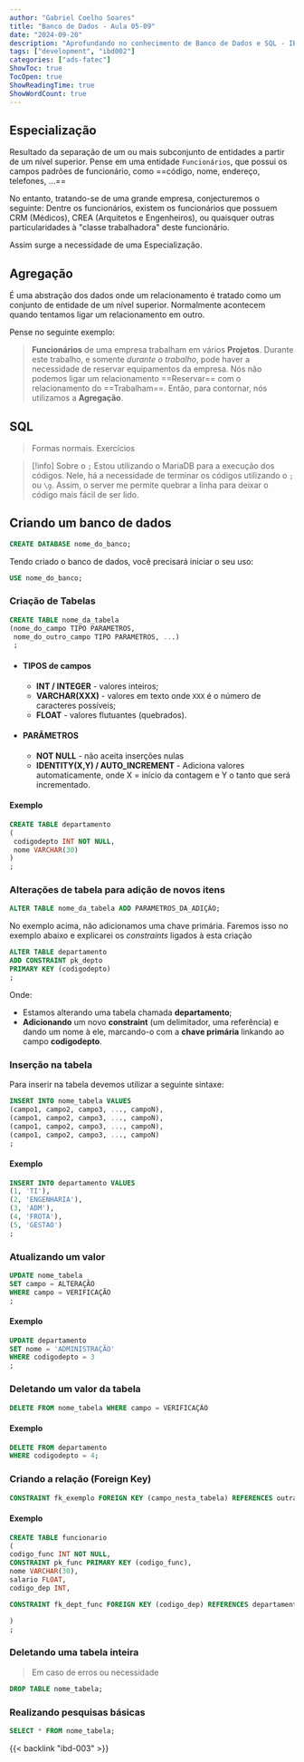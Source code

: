 ```yaml
---
author: "Gabriel Coelho Soares"
title: "Banco de Dados - Aula 05-09"
date: "2024-09-20"
description: "Aprofundando no conhecimento de Banco de Dados e SQL - IBD002"
tags: ["development", "ibd002"]
categories: ["ads-fatec"]
ShowToc: true
TocOpen: true
ShowReadingTime: true
ShowWordCount: true
---
```


## Especialização

Resultado da separação de um ou mais subconjunto de entidades a partir de um nível superior. Pense em uma entidade `Funcionários`, que possui os campos padrões de funcionário, como ==código, nome, endereço, telefones, ...==

No entanto, tratando-se de uma grande empresa, conjecturemos o seguinte: Dentre os funcionários, existem os funcionários que possuem CRM (Médicos), CREA (Arquitetos e Engenheiros), ou quaisquer outras particularidades à "classe trabalhadora" deste funcionário.

Assim surge a necessidade de uma Especialização.

## Agregação

É uma abstração dos dados onde um relacionamento é tratado como um conjunto de entidade de um nível superior. Normalmente acontecem quando tentamos ligar um relacionamento em outro.

Pense no seguinte exemplo:
> **Funcionários** de uma empresa trabalham em vários **Projetos**. Durante este trabalho, e somente *durante o trabalho*, pode haver a necessidade de reservar equipamentos da empresa. Nós não podemos ligar um relacionamento ==Reservar== com o relacionamento do ==Trabalham==. Então, para contornar, nós utilizamos a **Agregação**.

## SQL

> Formas normais. Exercícios

> [!info] Sobre o `;`
> Estou utilizando o MariaDB para a execução dos códigos. Nele, há a necessidade de terminar os códigos utilizando o `;` ou `\g`. Assim, o server me permite quebrar a linha para deixar o código mais fácil de ser lido.  
>
## Criando um banco de dados

```sql
CREATE DATABASE nome_do_banco;
```

Tendo criado o banco de dados, você precisará iniciar o seu uso:

```sql
USE nome_do_banco;
```

### Criação de Tabelas

```sql
CREATE TABLE nome_da_tabela
(nome_do_campo TIPO PARAMETROS, 
 nome_do_outro_campo TIPO PARAMETROS, ...)
 ;
```

- #### TIPOS de campos

  - **INT / INTEGER** - valores inteiros;
  - **VARCHAR(XXX)** - valores em texto onde `XXX` é o número de caracteres possíveis;
  - **FLOAT** - valores flutuantes (quebrados).

- #### PARÂMETROS

  - **NOT NULL** - não aceita inserções nulas
  - **IDENTITY(X,Y) / AUTO_INCREMENT** - Adiciona valores automaticamente, onde X = início da contagem e Y o tanto que será incrementado.

#### Exemplo

```sql
CREATE TABLE departamento
(
 codigodepto INT NOT NULL, 
 nome VARCHAR(30)
)
;
```

### Alterações de tabela para adição de novos itens

```sql
ALTER TABLE nome_da_tabela ADD PARAMETROS_DA_ADIÇÃO;
```

No exemplo acima, não adicionamos uma chave primária. Faremos isso no exemplo abaixo e explicarei os *constraints* ligados à esta criação

```sql
ALTER TABLE departamento
ADD CONSTRAINT pk_depto 
PRIMARY KEY (codigodepto)
;
```

Onde:

- Estamos alterando uma tabela chamada **departamento**;
- **Adicionando** um novo **constraint** (um delimitador, uma referência) e dando um nome à ele, marcando-o com a **chave primária** linkando ao campo **codigodepto**.

### Inserção na tabela

Para inserir na tabela devemos utilizar a seguinte sintaxe:

```sql
INSERT INTO nome_tabela VALUES
(campo1, campo2, campo3, ..., campoN),
(campo1, campo2, campo3, ..., campoN),
(campo1, campo2, campo3, ..., campoN),
(campo1, campo2, campo3, ..., campoN)
;
```

#### Exemplo

```sql
INSERT INTO departamento VALUES
(1, 'TI'),
(2, 'ENGENHARIA'), 
(3, 'ADM'),
(4, 'FROTA'),
(5, 'GESTAO')
;
```

### Atualizando um valor

```sql
UPDATE nome_tabela 
SET campo = ALTERAÇÃO
WHERE campo = VERIFICAÇÃO
;
```

#### Exemplo

```sql
UPDATE departamento
SET nome = 'ADMINISTRAÇÃO'
WHERE codigodepto = 3
;
```

### Deletando um valor da tabela

```sql
DELETE FROM nome_tabela WHERE campo = VERIFICAÇÃO
```

#### Exemplo

```sql
DELETE FROM departamento
WHERE codigodepto = 4;
```

### Criando a relação (Foreign Key)

```sql
CONSTRAINT fk_exemplo FOREIGN KEY (campo_nesta_tabela) REFERENCES outra_tabela (campo_outra_tabela);
```

#### Exemplo

```sql
CREATE TABLE funcionario
(
codigo_func INT NOT NULL, 
CONSTRAINT pk_func PRIMARY KEY (codigo_func),
nome VARCHAR(30),
salario FLOAT,
codigo_dep INT, 

CONSTRAINT fk_dept_func FOREIGN KEY (codigo_dep) REFERENCES departamento (codigodepto)

)
;
```

### Deletando uma tabela inteira
>
> Em caso de erros ou necessidade

```sql
DROP TABLE nome_tabela; 
```

### Realizando pesquisas básicas

```sql
SELECT * FROM nome_tabela;
```

{{< backlink "ibd-003" >}}
